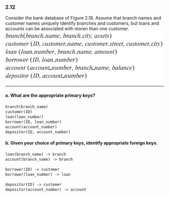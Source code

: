 ### 2.12

Consider the bank database of Figure 2.18. Assume that branch names and customer names uniquely identify branches and customers, but loans and accounts can be associated with moren than one customer.
![alt text](image-2.png)

---
#### a. What are the appropriate primary keys?

```
branch(branch_name)
customer(ID)
loan(loan_number)
borrower(ID, loan_number)
account(account_number)
depositor(ID, account_number)
```

#### b. Given your choice of primary keys, identify appropriate foreign keys.

```
loan(branch_name) -> branch
account(branch_name) -> branch

borrower(ID) -> customer
borrower(loan_number) -> loan

depositor(ID) -> customer
depositor(account_number) -> account
```

